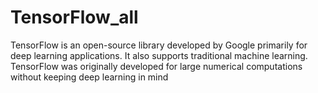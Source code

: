 # TensorFlow_all
TensorFlow is an open-source library developed by Google primarily for deep learning applications. It also supports traditional machine learning. TensorFlow was originally developed for large numerical computations without keeping deep learning in mind
